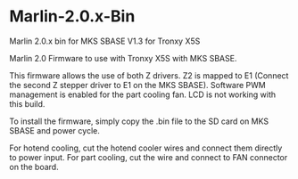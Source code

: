 # Marlin-2.0.x-Bin
Marlin 2.0.x bin for MKS SBASE V1.3 for Tronxy X5S

Marlin 2.0 Firmware to use with Tronxy X5S with MKS SBASE.

This firmware allows the use of both Z drivers.
Z2 is mapped to E1 (Connect the second Z stepper driver to E1 on the MKS SBASE).
Software PWM management is enabled for the part cooling fan.
LCD is not working with this build.

To install the firmware, simply copy the .bin file to the SD card on MKS SBASE and power cycle.

For hotend cooling, cut the hotend cooler wires and connect them directly to power input.
For part cooling, cut the wire and connect to FAN connector on the board.

